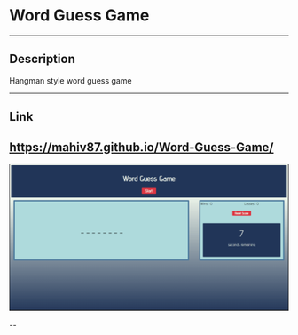 # Word Guess Game
---

## Description

Hangman style word guess game

---

## Link

https://mahiv87.github.io/Word-Guess-Game/
---

![Word Guess Game](./assets/images/word-guess-game.PNG)

--

